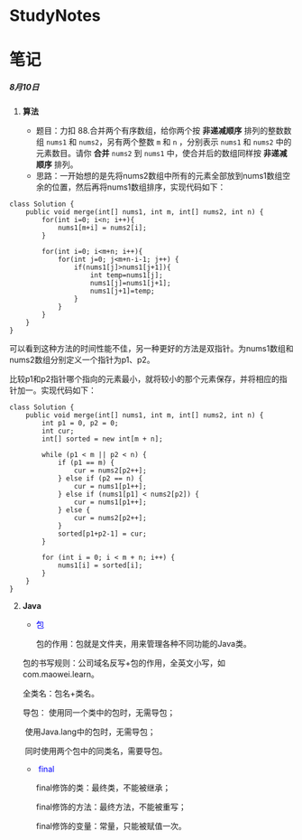 # StudyNotes
# 笔记



##### 8月10日

1. **算法**

   + 题目：力扣 88.合并两个有序数组，给你两个按 **非递减顺序** 排列的整数数组 `nums1` 和 `nums2`，另有两个整数 `m` 和 `n` ，分别表示 `nums1` 和 `nums2` 中的元素数目。请你 **合并** `nums2` 到 `nums1` 中，使合并后的数组同样按 **非递减顺序** 排列。

   - 思路：一开始想的是先将nums2数组中所有的元素全部放到nums1数组空余的位置，然后再将nums1数组排序，实现代码如下：

```
class Solution {
	public void merge(int[] nums1, int m, int[] nums2, int n) {
    	for(int i=0; i<n; i++){
        	nums1[m+i] = nums2[i];
        }
     
        for(int i=0; i<m+n; i++){
        	for(int j=0; j<m+n-i-1; j++) {
            	if(nums1[j]>nums1[j+1]){
                	int temp=nums1[j];
                    nums1[j]=nums1[j+1];
                    nums1[j+1]=temp;
                }
            }
        }
    }
}
```

​				可以看到这种方法的时间性能不佳，另一种更好的方法是双指针。为nums1数组和nums2数组分别定义一个指针为p1、p2。

​			比较p1和p2指针哪个指向的元素最小，就将较小的那个元素保存，并将相应的指针加一。实现代码如下：

```
class Solution {
    public void merge(int[] nums1, int m, int[] nums2, int n) {
        int p1 = 0, p2 = 0;
        int cur;
        int[] sorted = new int[m + n];

        while (p1 < m || p2 < n) {
            if (p1 == m) {
                cur = nums2[p2++];
            } else if (p2 == n) {
                cur = nums1[p1++];
            } else if (nums1[p1] < nums2[p2]) {
                cur = nums1[p1++];
            } else {
                cur = nums2[p2++];
            }
            sorted[p1+p2-1] = cur;
        }

        for (int i = 0; i < m + n; i++) {
            nums1[i] = sorted[i];
        }
    }
}
```



2. **Java**

   - <font color=Blue>包</font>

  	 包的作用：包就是文件夹，用来管理各种不同功能的Java类。

   	包的书写规则：公司域名反写+包的作用，全英文小写，如com.maowei.learn。

   	全类名：包名+类名。

   	导包： 	使用同一个类中的包时，无需导包；

   ​		使用Java.lang中的包时，无需导包；

   ​		同时使用两个包中的同类名，需要导包。

   - <font color=Blue> final</font>

  	 final修饰的类：最终类，不能被继承；

  	 final修饰的方法：最终方法，不能被重写；

	   final修饰的变量：常量，只能被赋值一次。

   

   

   







